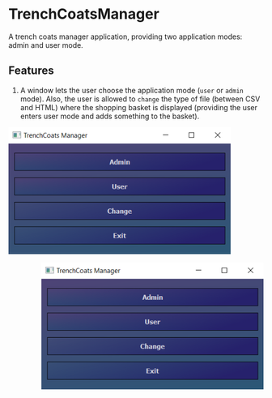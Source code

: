 # TrenchCoatsManager
 A trench coats manager application, providing two application modes: admin and user mode.
 
 
 ## Features
 1. A window lets the user choose the application mode (```user``` or ```admin``` mode). Also, the user is allowed to ```change``` the type of file (between CSV and HTML) where the shopping basket is displayed (providing the user enters user mode and adds something to the basket).
 
 <p align="left"> <img src="https://github.com/EmanuelPutura/TrenchCoatsManager/blob/main/img/choose_mode.png" height="250"/> </p>
 <p align="right"> <img src="https://github.com/EmanuelPutura/TrenchCoatsManager/blob/main/img/choose_mode.png" height="250"/> </p>
 
 
